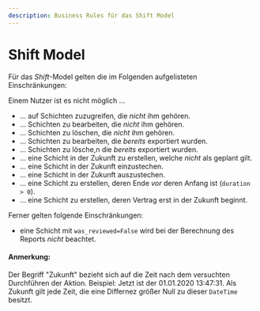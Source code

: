 ```yaml
---
description: Business Rules für das Shift Model
---
```


# Shift Model

Für das *Shift*-Model gelten die im Folgenden aufgelisteten Einschränkungen:

Einem Nutzer ist es nicht möglich ...

* ... auf Schichten zuzugreifen, die *nicht* ihm gehören.
* ... Schichten zu bearbeiten, die *nicht* ihm gehören.
* ... Schichten zu löschen, die *nicht* ihm gehören.
* ... Schichten zu bearbeiten, die *bereits* exportiert wurden.
* ... Schichten zu lösche,n die *bereits* exportiert wurden.
* ... eine Schicht in der Zukunft zu erstellen, welche *nicht* als geplant gilt.
* ... eine Schicht in der Zukunft einzustechen.
* ... eine Schicht in der Zukunft auszustechen.
* ... eine Schicht zu erstellen, deren Ende *vor* deren Anfang ist (`duration > 0`).
* ... eine Schicht zu erstellen, deren Vertrag erst in der Zukunft beginnt.

Ferner gelten folgende Einschränkungen:

* eine Schicht mit `was_reviewed=False` wird bei der Berechnung des Reports *nicht* beachtet.


#### Anmerkung:
Der Begriff "Zukunft" bezieht sich auf die Zeit nach dem versuchten Durchführen der Aktion.
Beispiel: Jetzt ist der 01.01.2020 13:47:31. Als Zukunft gilt jede Zeit, die eine Differnez größer Null zu dieser `DateTime`
besitzt.
